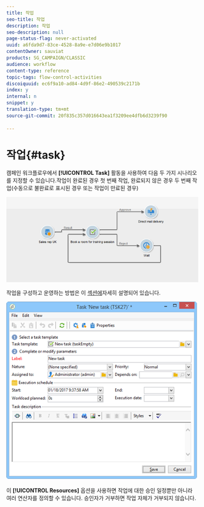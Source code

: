 ```yaml
---
title: 작업
seo-title: 작업
description: 작업
seo-description: null
page-status-flag: never-activated
uuid: a6fda9d7-83ce-4528-8a9e-e7d06e9b1017
contentOwner: sauviat
products: SG_CAMPAIGN/CLASSIC
audience: workflow
content-type: reference
topic-tags: flow-control-activities
discoiquuid: ec6f9a10-ad84-4d9f-86e2-490539c2171b
index: y
internal: n
snippet: y
translation-type: tm+mt
source-git-commit: 20f835c357d016643ea1f3209ee4dfb6d3239f90

---
```



# 작업{#task}

캠페인 워크플로우에서 **[!UICONTROL Task]** 활동을 사용하여 다음 두 가지 시나리오를 지정할 수 있습니다.작업이 완료된 경우 첫 번째 작업, 완료되지 않은 경우 두 번째 작업(수동으로 불완료로 표시된 경우 또는 작업이 만료된 경우)

![](assets/mrm_task_in_workflow.png)

작업을 구성하고 운영하는 방법은 이 [섹션에](../../campaign/using/creating-and-managing-tasks.md)자세히 설명되어 있습니다.

![](assets/wkf_task_activity.png)

이 **[!UICONTROL Resources]** 옵션을 사용하면 작업에 대한 승인 일정뿐만 아니라 여러 연산자를 정의할 수 있습니다. 승인자가 거부하면 작업 자체가 거부되지 않습니다.
